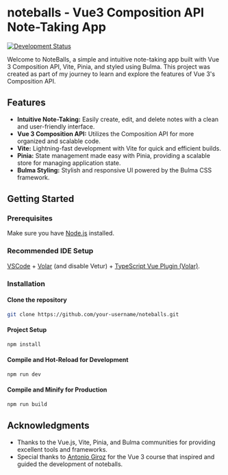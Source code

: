 # noteballs - Vue3 Composition API Note-Taking App

[![Development Status](https://img.shields.io/badge/status-complete-brightgreen)](https://github.com/hoang227/project-vue-composition-api-noteballs)

Welcome to NoteBalls, a simple and intuitive note-taking app built with Vue 3 Composition API, Vite, Pinia, and styled using Bulma. This project was created as part of my journey to learn and explore the features of Vue 3's Composition API.

## Features

- **Intuitive Note-Taking:** Easily create, edit, and delete notes with a clean and user-friendly interface.
- **Vue 3 Composition API:** Utilizes the Composition API for more organized and scalable code.
- **Vite:** Lightning-fast development with Vite for quick and efficient builds.
- **Pinia:** State management made easy with Pinia, providing a scalable store for managing application state.
- **Bulma Styling:** Stylish and responsive UI powered by the Bulma CSS framework.

## Getting Started

### Prerequisites

Make sure you have [Node.js](https://nodejs.org/) installed.

### Recommended IDE Setup

[VSCode](https://code.visualstudio.com/) + [Volar](https://marketplace.visualstudio.com/items?itemName=Vue.volar) (and disable Vetur) + [TypeScript Vue Plugin (Volar)](https://marketplace.visualstudio.com/items?itemName=Vue.vscode-typescript-vue-plugin).


### Installation

#### Clone the repository

```bash
git clone https://github.com/your-username/noteballs.git
```

#### Project Setup

```sh
npm install
```

#### Compile and Hot-Reload for Development

```sh
npm run dev
```

#### Compile and Minify for Production

```sh
npm run build
```

## Acknowledgments

- Thanks to the Vue.js, Vite, Pinia, and Bulma communities for providing excellent tools and frameworks.
- Special thanks to [Antonio Giroz](https://github.com/antoniogiroz) for the Vue 3 course that inspired and guided the development of noteballs.

